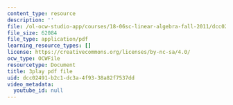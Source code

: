 ```yaml
---
content_type: resource
description: ''
file: /ol-ocw-studio-app/courses/18-06sc-linear-algebra-fall-2011/dcc02491b2c1dc3a4f9338a82f7537dd_nHlE7EgJFds.pdf
file_size: 62084
file_type: application/pdf
learning_resource_types: []
license: https://creativecommons.org/licenses/by-nc-sa/4.0/
ocw_type: OCWFile
resourcetype: Document
title: 3play pdf file
uid: dcc02491-b2c1-dc3a-4f93-38a82f7537dd
video_metadata:
  youtube_id: null
---
```


